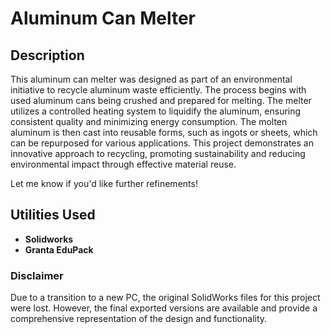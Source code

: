 <h1>Aluminum Can Melter</h1>

<h2>Description</h2>
This aluminum can melter was designed as part of an environmental initiative to recycle aluminum waste efficiently. The process begins with used aluminum cans being crushed and prepared for melting. The melter utilizes a controlled heating system to liquidify the aluminum, ensuring consistent quality and minimizing energy consumption. The molten aluminum is then cast into reusable forms, such as ingots or sheets, which can be repurposed for various applications. This project demonstrates an innovative approach to recycling, promoting sustainability and reducing environmental impact through effective material reuse.  

Let me know if you'd like further refinements!
<br />


<h2> Utilities Used</h2>

- <b>Solidworks</b> 
- <b>Granta EduPack</b>


<h3>Disclaimer</h3>

Due to a transition to a new PC, the original SolidWorks files for this project were lost. However, the final exported versions are available and provide a comprehensive representation of the design and functionality.
